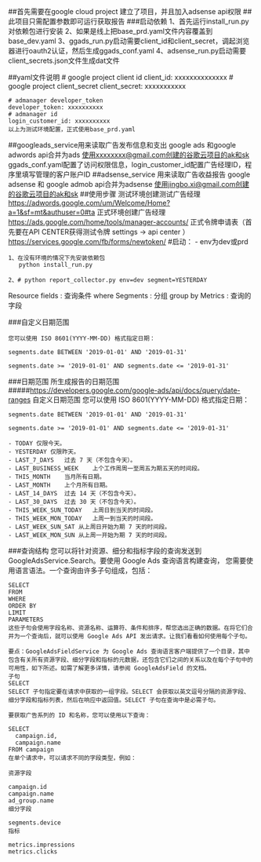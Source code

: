 ##首先需要在google cloud project 建立了项目，并且加入adsense api权限
##此项目只需配置参数即可运行获取报告
###启动依赖
    1、首先运行install_run.py对依赖包进行安装
    2、如果是线上把base_prd.yaml文件内容覆盖到base_dev.yaml
    3、ggads_run.py启动需要client_id和client_secret，调起浏览器进行oauth2认证，然后生成ggads_conf.yaml
    4、adsense_run.py启动需要client_secrets.json文件生成dat文件

##yaml文件说明
    # google project client id
    client_id: xxxxxxxxxxxxxx
    # google project client_secret
    client_secret: xxxxxxxxxxx
    
    # admanager developer_token
    developer_token: xxxxxxxxxx
    # admanager id
    login_customer_id: xxxxxxxxxx
    以上为测试环境配置，正式使用base_prd.yaml
##googleads_service用来读取广告发布信息和支出
    google ads 和google adwords api合并为ads
    使用xxxxxxxx@gmail.com创建的谷歌云项目的ak和sk
    ggads_conf.yaml配置了访问权限信息，login_customer_id配置广告经理ID，程序里填写管理的客户账户ID
##adsense_service 用来读取广告收益报告
    google adsense 和 google admob api合并为adsense
    使用jingbo.xi@gmail.com创建的谷歌云项目的ak和sk
##使用步骤
    测试环境创建测试广告经理
    https://adwords.google.com/um/Welcome/Home?a=1&sf=mt&authuser=0#ta
    正式环境创建广告经理
    https://ads.google.com/home/tools/manager-accounts/
    正式令牌申请表（首先要在API CENTER获得测试令牌 settings -> api center ）
    https://services.google.com/fb/forms/newtoken/
#启动：
    - env为dev或prd 
    
    1、在没有环境的情况下先安装依赖包
       python install_run.py

    2、# python report_collector.py env=dev segment=YESTERDAY

Resource fields : 查询条件 where
Segments : 分组 group by
Metrics : 查询的字段

###自定义日期范围

    您可以使用 ISO 8601(YYYY-MM-DD) 格式指定日期：
    
    segments.date BETWEEN '2019-01-01' AND '2019-01-31'
    
    segments.date >= '2019-01-01' AND segments.date <= '2019-01-31'

###日期范围	所生成报告的日期范围
#####https://developers.google.com/google-ads/api/docs/query/date-ranges
    自定义日期范围
    您可以使用 ISO 8601(YYYY-MM-DD) 格式指定日期：
    
    segments.date BETWEEN '2019-01-01' AND '2019-01-31'
    
    segments.date >= '2019-01-01' AND segments.date <= '2019-01-31'
    
    - TODAY	仅限今天。
    - YESTERDAY	仅限昨天。
    - LAST_7_DAYS	过去 7 天（不包含今天）。
    - LAST_BUSINESS_WEEK	上个工作周周一至周五为期五天的时间段。
    - THIS_MONTH	当月所有日期。 
    - LAST_MONTH	上个月所有日期。
    - LAST_14_DAYS	过去 14 天（不包含今天）。
    - LAST_30_DAYS	过去 30 天（不包含今天）。
    - THIS_WEEK_SUN_TODAY	上周日到当天的时间段。
    - THIS_WEEK_MON_TODAY	上周一到当天的时间段。
    - LAST_WEEK_SUN_SAT	从上周日开始为期 7 天的时间段。
    - LAST_WEEK_MON_SUN	从上周一开始为期 7 天的时间段。



###查询结构
    您可以将针对资源、细分和指标字段的查询发送到 GoogleAdsService.Search。要使用 Google Ads 查询语言构建查询，
    您需要使用语言语法。一个查询由许多子句组成，包括：
    
    SELECT
    FROM
    WHERE
    ORDER BY
    LIMIT
    PARAMETERS
    这些子句会使用字段名称、资源名称、运算符、条件和排序，帮您选出正确的数据。在将它们合并为一个查询后，就可以使用 Google Ads API 发出请求。让我们看看如何使用每个子句。
    
    要点：GoogleAdsFieldService 为 Google Ads 查询语言客户端提供了一个目录，其中包含有关所有资源字段、细分字段和指标的元数据，还包含它们之间的关系以及在每个子句中的可用性，如下所述。如需了解更多详情，请参阅 GoogleAdsField 的文档。
    子句
    SELECT
    SELECT 子句指定要在请求中获取的一组字段。SELECT 会获取以英文逗号分隔的资源字段、细分字段和指标列表，然后在响应中返回值。SELECT 子句在查询中是必需子句。
    
    要获取广告系列的 ID 和名称，您可以使用以下查询：
    
    SELECT
      campaign.id,
      campaign.name
    FROM campaign
    在单个请求中，可以请求不同的字段类型，例如：
    
    资源字段
    
    campaign.id
    campaign.name
    ad_group.name
    细分字段
    
    segments.device
    指标
    
    metrics.impressions
    metrics.clicks